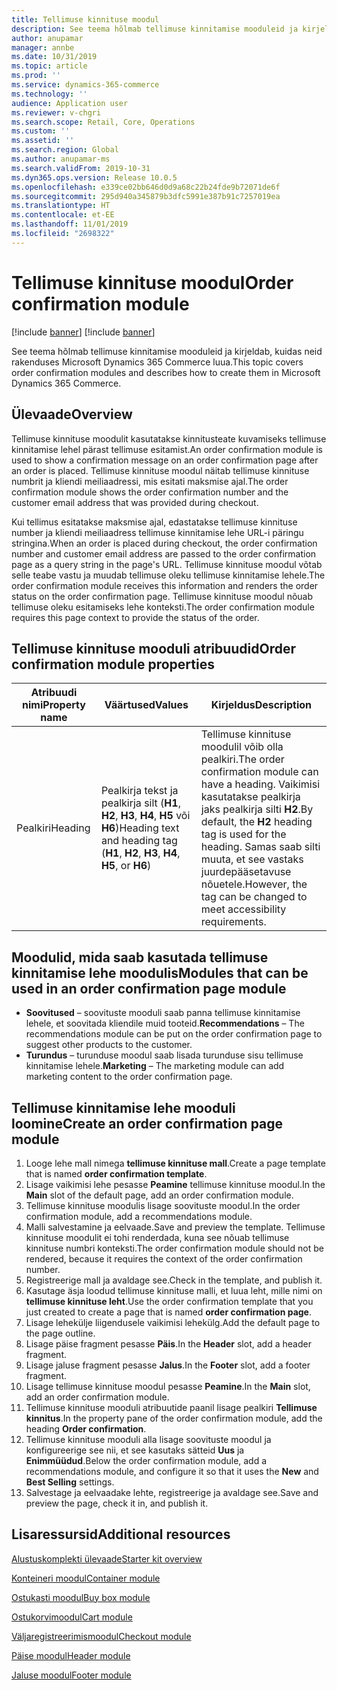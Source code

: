 ```yaml
---
title: Tellimuse kinnituse moodul
description: See teema hõlmab tellimuse kinnitamise mooduleid ja kirjeldab, kuidas neid rakenduses Microsoft Dynamics 365 Commerce luua.
author: anupamar
manager: annbe
ms.date: 10/31/2019
ms.topic: article
ms.prod: ''
ms.service: dynamics-365-commerce
ms.technology: ''
audience: Application user
ms.reviewer: v-chgri
ms.search.scope: Retail, Core, Operations
ms.custom: ''
ms.assetid: ''
ms.search.region: Global
ms.author: anupamar-ms
ms.search.validFrom: 2019-10-31
ms.dyn365.ops.version: Release 10.0.5
ms.openlocfilehash: e339ce02bb646d0d9a68c22b24fde9b72071de6f
ms.sourcegitcommit: 295d940a345879b3dfc5991e387b91c7257019ea
ms.translationtype: HT
ms.contentlocale: et-EE
ms.lasthandoff: 11/01/2019
ms.locfileid: "2698322"
---
```

# <a name="order-confirmation-module"></a><span data-ttu-id="5715c-103">Tellimuse kinnituse moodul</span><span class="sxs-lookup"><span data-stu-id="5715c-103">Order confirmation module</span></span>

[!include [banner](includes/preview-banner.md)]
[!include [banner](includes/banner.md)]

<span data-ttu-id="5715c-104">See teema hõlmab tellimuse kinnitamise mooduleid ja kirjeldab, kuidas neid rakenduses Microsoft Dynamics 365 Commerce luua.</span><span class="sxs-lookup"><span data-stu-id="5715c-104">This topic covers order confirmation modules and describes how to create them in Microsoft Dynamics 365 Commerce.</span></span>

## <a name="overview"></a><span data-ttu-id="5715c-105">Ülevaade</span><span class="sxs-lookup"><span data-stu-id="5715c-105">Overview</span></span>

<span data-ttu-id="5715c-106">Tellimuse kinnituse moodulit kasutatakse kinnitusteate kuvamiseks tellimuse kinnitamise lehel pärast tellimuse esitamist.</span><span class="sxs-lookup"><span data-stu-id="5715c-106">An order confirmation module is used to show a confirmation message on an order confirmation page after an order is placed.</span></span> <span data-ttu-id="5715c-107">Tellimuse kinnituse moodul näitab tellimuse kinnituse numbrit ja kliendi meiliaadressi, mis esitati maksmise ajal.</span><span class="sxs-lookup"><span data-stu-id="5715c-107">The order confirmation module shows the order confirmation number and the customer email address that was provided during checkout.</span></span>

<span data-ttu-id="5715c-108">Kui tellimus esitatakse maksmise ajal, edastatakse tellimuse kinnituse number ja kliendi meiliaadress tellimuse kinnitamise lehe URL-i päringu stringina.</span><span class="sxs-lookup"><span data-stu-id="5715c-108">When an order is placed during checkout, the order confirmation number and customer email address are passed to the order confirmation page as a query string in the page's URL.</span></span> <span data-ttu-id="5715c-109">Tellimuse kinnituse moodul võtab selle teabe vastu ja muudab tellimuse oleku tellimuse kinnitamise lehele.</span><span class="sxs-lookup"><span data-stu-id="5715c-109">The order confirmation module receives this information and renders the order status on the order confirmation page.</span></span> <span data-ttu-id="5715c-110">Tellimuse kinnituse moodul nõuab tellimuse oleku esitamiseks lehe konteksti.</span><span class="sxs-lookup"><span data-stu-id="5715c-110">The order confirmation module requires this page context to provide the status of the order.</span></span>

## <a name="order-confirmation-module-properties"></a><span data-ttu-id="5715c-111">Tellimuse kinnituse mooduli atribuudid</span><span class="sxs-lookup"><span data-stu-id="5715c-111">Order confirmation module properties</span></span>

| <span data-ttu-id="5715c-112">Atribuudi nimi</span><span class="sxs-lookup"><span data-stu-id="5715c-112">Property name</span></span> | <span data-ttu-id="5715c-113">Väärtused</span><span class="sxs-lookup"><span data-stu-id="5715c-113">Values</span></span> | <span data-ttu-id="5715c-114">Kirjeldus</span><span class="sxs-lookup"><span data-stu-id="5715c-114">Description</span></span> |
|---------------|--------|-------------|
| <span data-ttu-id="5715c-115">Pealkiri</span><span class="sxs-lookup"><span data-stu-id="5715c-115">Heading</span></span>       | <span data-ttu-id="5715c-116">Pealkirja tekst ja pealkirja silt (**H1**, **H2**, **H3**, **H4**, **H5** või **H6**)</span><span class="sxs-lookup"><span data-stu-id="5715c-116">Heading text and heading tag (**H1**, **H2**, **H3**, **H4**, **H5**, or **H6**)</span></span> | <span data-ttu-id="5715c-117">Tellimuse kinnituse moodulil võib olla pealkiri.</span><span class="sxs-lookup"><span data-stu-id="5715c-117">The order confirmation module can have a heading.</span></span> <span data-ttu-id="5715c-118">Vaikimisi kasutatakse pealkirja jaks pealkirja silti **H2**.</span><span class="sxs-lookup"><span data-stu-id="5715c-118">By default, the **H2** heading tag is used for the heading.</span></span> <span data-ttu-id="5715c-119">Samas saab silti muuta, et see vastaks juurdepääsetavuse nõuetele.</span><span class="sxs-lookup"><span data-stu-id="5715c-119">However, the tag can be changed to meet accessibility requirements.</span></span> |

## <a name="modules-that-can-be-used-in-an-order-confirmation-page-module"></a><span data-ttu-id="5715c-120">Moodulid, mida saab kasutada tellimuse kinnitamise lehe moodulis</span><span class="sxs-lookup"><span data-stu-id="5715c-120">Modules that can be used in an order confirmation page module</span></span> 

- <span data-ttu-id="5715c-121">**Soovitused** – soovituste mooduli saab panna tellimuse kinnitamise lehele, et soovitada kliendile muid tooteid.</span><span class="sxs-lookup"><span data-stu-id="5715c-121">**Recommendations** – The recommendations module can be put on the order confirmation page to suggest other products to the customer.</span></span>
- <span data-ttu-id="5715c-122">**Turundus** – turunduse moodul saab lisada turunduse sisu tellimuse kinnitamise lehele.</span><span class="sxs-lookup"><span data-stu-id="5715c-122">**Marketing** – The marketing module can add marketing content to the order confirmation page.</span></span>

## <a name="create-an-order-confirmation-page-module"></a><span data-ttu-id="5715c-123">Tellimuse kinnitamise lehe mooduli loomine</span><span class="sxs-lookup"><span data-stu-id="5715c-123">Create an order confirmation page module</span></span>

1. <span data-ttu-id="5715c-124">Looge lehe mall nimega **tellimuse kinnituse mall**.</span><span class="sxs-lookup"><span data-stu-id="5715c-124">Create a page template that is named **order confirmation template**.</span></span>
1. <span data-ttu-id="5715c-125">Lisage vaikimisi lehe pesasse **Peamine** tellimuse kinnituse moodul.</span><span class="sxs-lookup"><span data-stu-id="5715c-125">In the **Main** slot of the default page, add an order confirmation module.</span></span>
1. <span data-ttu-id="5715c-126">Tellimuse kinnituse moodulis lisage soovituste moodul.</span><span class="sxs-lookup"><span data-stu-id="5715c-126">In the order confirmation module, add a recommendations module.</span></span>
1. <span data-ttu-id="5715c-127">Malli salvestamine ja eelvaade.</span><span class="sxs-lookup"><span data-stu-id="5715c-127">Save and preview the template.</span></span> <span data-ttu-id="5715c-128">Tellimuse kinnituse moodulit ei tohi renderdada, kuna see nõuab tellimuse kinnituse numbri konteksti.</span><span class="sxs-lookup"><span data-stu-id="5715c-128">The order confirmation module should not be rendered, because it requires the context of the order confirmation number.</span></span>
1. <span data-ttu-id="5715c-129">Registreerige mall ja avaldage see.</span><span class="sxs-lookup"><span data-stu-id="5715c-129">Check in the template, and publish it.</span></span>
1. <span data-ttu-id="5715c-130">Kasutage äsja loodud tellimuse kinnituse malli, et luua leht, mille nimi on **tellimuse kinnituse leht**.</span><span class="sxs-lookup"><span data-stu-id="5715c-130">Use the order confirmation template that you just created to create a page that is named **order confirmation page**.</span></span>
1. <span data-ttu-id="5715c-131">Lisage lehekülje liigendusele vaikimisi lehekülg.</span><span class="sxs-lookup"><span data-stu-id="5715c-131">Add the default page to the page outline.</span></span>
1. <span data-ttu-id="5715c-132">Lisage päise fragment pesasse **Päis**.</span><span class="sxs-lookup"><span data-stu-id="5715c-132">In the **Header** slot, add a header fragment.</span></span>
1. <span data-ttu-id="5715c-133">Lisage jaluse fragment pesasse **Jalus**.</span><span class="sxs-lookup"><span data-stu-id="5715c-133">In the **Footer** slot, add a footer fragment.</span></span>
1. <span data-ttu-id="5715c-134">Lisage tellimuse kinnituse moodul pesasse **Peamine**.</span><span class="sxs-lookup"><span data-stu-id="5715c-134">In the **Main** slot, add an order confirmation module.</span></span>
1. <span data-ttu-id="5715c-135">Tellimuse kinnituse mooduli atribuutide paanil lisage pealkiri **Tellimuse kinnitus**.</span><span class="sxs-lookup"><span data-stu-id="5715c-135">In the property pane of the order confirmation module, add the heading **Order confirmation**.</span></span>
1. <span data-ttu-id="5715c-136">Tellimuse kinnituse mooduli alla lisage soovituste moodul ja konfigureerige see nii, et see kasutaks sätteid **Uus** ja **Enimmüüdud**.</span><span class="sxs-lookup"><span data-stu-id="5715c-136">Below the order confirmation module, add a recommendations module, and configure it so that it uses the **New** and **Best Selling** settings.</span></span>
1. <span data-ttu-id="5715c-137">Salvestage ja eelvaadake lehte, registreerige ja avaldage see.</span><span class="sxs-lookup"><span data-stu-id="5715c-137">Save and preview the page, check it in, and publish it.</span></span>

## <a name="additional-resources"></a><span data-ttu-id="5715c-138">Lisaressursid</span><span class="sxs-lookup"><span data-stu-id="5715c-138">Additional resources</span></span>

[<span data-ttu-id="5715c-139">Alustuskomplekti ülevaade</span><span class="sxs-lookup"><span data-stu-id="5715c-139">Starter kit overview</span></span>](starter-kit-overview.md)

[<span data-ttu-id="5715c-140">Konteineri moodul</span><span class="sxs-lookup"><span data-stu-id="5715c-140">Container module</span></span>](add-container-module.md)

[<span data-ttu-id="5715c-141">Ostukasti moodul</span><span class="sxs-lookup"><span data-stu-id="5715c-141">Buy box module</span></span>](add-buy-box.md)

[<span data-ttu-id="5715c-142">Ostukorvimoodul</span><span class="sxs-lookup"><span data-stu-id="5715c-142">Cart module</span></span>](add-cart-module.md)

[<span data-ttu-id="5715c-143">Väljaregistreerimismoodul</span><span class="sxs-lookup"><span data-stu-id="5715c-143">Checkout module</span></span>](add-checkout-module.md)

[<span data-ttu-id="5715c-144">Päise moodul</span><span class="sxs-lookup"><span data-stu-id="5715c-144">Header module</span></span>](author-header-module.md)

[<span data-ttu-id="5715c-145">Jaluse moodul</span><span class="sxs-lookup"><span data-stu-id="5715c-145">Footer module</span></span>](author-footer-module.md)

